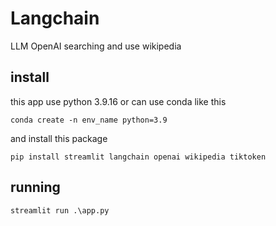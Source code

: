 # Langchain

LLM OpenAI searching and use wikipedia

## install 
this app use python 3.9.16 or can use conda like this
```
conda create -n env_name python=3.9
```

and install this package
```
pip install streamlit langchain openai wikipedia tiktoken
```

## running
```
streamlit run .\app.py
```
